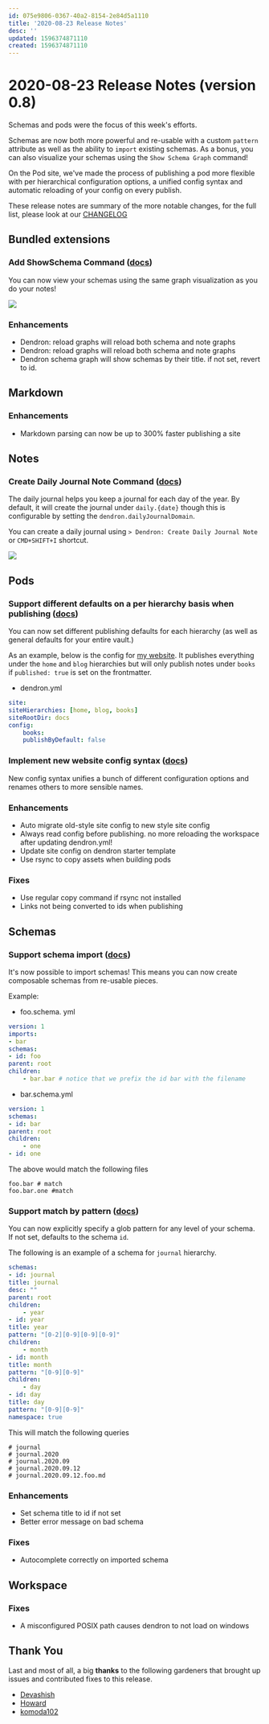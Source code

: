 ```yaml
---
id: 075e9806-0367-40a2-8154-2e84d5a1110
title: '2020-08-23 Release Notes'
desc: ''
updated: 1596374871110
created: 1596374871110
---
```


# 2020-08-23 Release Notes (version 0.8)

Schemas and pods were the focus of this week's efforts. 

Schemas are now both more powerful and re-usable with a custom `pattern` attribute as well as the ability to `import` existing schemas. As a bonus, you can also visualize your schemas using the `Show Schema Graph` command!

On the Pod site, we've made the process of publishing a pod more flexible with per hierarchical configuration options, a unified config syntax and automatic reloading of your config on every publish. 


These release notes are summary of the more notable changes, for the full list, please look at our [CHANGELOG](https://github.com/dendronhq/dendron/blob/master/CHANGELOG.md)


## Bundled extensions
### Add ShowSchema Command ([docs](http://dendron.so/notes/587e6d62-3c5b-49b0-aedc-02f62f0448e6.html#dendron-show-schema-graph))

You can now view your schemas using the same graph visualization as you do your notes!

![](https://foundation-prod-assetspublic53c57cce-8cpvgjldwysl.s3-us-west-2.amazonaws.com/assets/images/graphs.show-schema.gif)


### Enhancements
- Dendron: reload graphs will reload both schema and note graphs 
- Dendron: reload graphs will reload both schema and note graphs 
- Dendron schema graph will show schemas by their title. if not set, revert to id. 

## Markdown
### Enhancements
- Markdown parsing can now be up to 300% faster publishing a site 

## Notes
### Create Daily Journal Note Command ([docs](http://dendron.so/notes/5c213aa6-e4ba-49e8-85c5-1bdcb33ce202.html#daily-journal))

The daily journal helps you keep a journal for each day of the year. By default, it will create the journal under `daily.{date}` though this is configurable by setting the `dendron.dailyJournalDomain`.

You can create a daily journal using `> Dendron: Create Daily Journal Note` or `CMD+SHIFT+I` shortcut.

![](https://foundation-prod-assetspublic53c57cce-8cpvgjldwysl.s3-us-west-2.amazonaws.com/assets/images/notes.daily.gif)


## Pods
### Support different defaults on a per hierarchy basis when publishing ([docs](http://dendron.so/notes/73d395c9-5041-4d0d-9db7-080d9586136e.html#config))

You can now set different publishing defaults for each hierarchy (as well as general defaults for your entire vault.)

As an example, below is the config for [my website](https://kevinslin.com). It publishes everything under the `home` and `blog` hierarchies but will only publish notes under `books` if `published: true` is set on the frontmatter. 

- dendron.yml
```yml
site:
siteHierarchies: [home, blog, books]
siteRootDir: docs
config:
    books:
    publishByDefault: false
```


### Implement new website config syntax ([docs](http://dendron.so/notes/73d395c9-5041-4d0d-9db7-080d9586136e.html#properties))

New config syntax unifies a bunch of different configuration options and renames others to more sensible names.


### Enhancements
- Auto migrate old-style site config to new style site config 
- Always read config before publishing. no more reloading the workspace after updating dendron.yml! 
- Update site config on dendron starter template 
- Use rsync to copy assets when building pods 

### Fixes
- Use regular copy command if rsync not installed 
- Links not being converted to ids when publishing 

## Schemas
### Support schema import ([docs](http://dendron.so/notes/c5e5adde-5459-409b-b34d-a0d75cbb1052.html#imports-optional-str))

It's now possible to import schemas! This means you can now create composable schemas from re-usable pieces.

Example:

- foo.schema. yml
```yml
version: 1
imports:
- bar
schemas:
- id: foo
parent: root
children:
    - bar.bar # notice that we prefix the id bar with the filename
```

- bar.schema.yml
```yml
version: 1
schemas:
- id: bar
parent: root
children: 
    - one
- id: one
```

The above would match the following files

```
foo.bar # match
foo.bar.one #match
```


### Support match by pattern ([docs](http://dendron.so/notes/c5e5adde-5459-409b-b34d-a0d75cbb1052.html#pattern))

You can now explicitly specify a glob pattern for any level of your schema. If not set, defaults to the schema `id`.

The following is an example of a schema for `journal` hierarchy. 
```yml
schemas:
- id: journal
title: journal
desc: ""
parent: root
children:
    - year
- id: year
title: year
pattern: "[0-2][0-9][0-9][0-9]"
children: 
    - month
- id: month
title: month
pattern: "[0-9][0-9]"
children: 
    - day
- id: day
title: day
pattern: "[0-9][0-9]"
namespace: true
```

This will match the following queries
```
# journal
# journal.2020
# journal.2020.09
# journal.2020.09.12
# journal.2020.09.12.foo.md
```


### Enhancements
- Set schema title to id if not set 
- Better error message on bad schema 

### Fixes
- Autocomplete correctly on imported schema 

## Workspace
### Fixes
- A misconfigured POSIX path causes dendron to not load on windows 


## Thank You

Last and most of all, a big **thanks** to the following gardeners that brought up issues and contributed fixes to this release.

- [Devashish](https://github.com/ric03uec)
- [Howard](https://github.com/runlevelrobot)
- [komoda102](https://github.com/komoda102)
